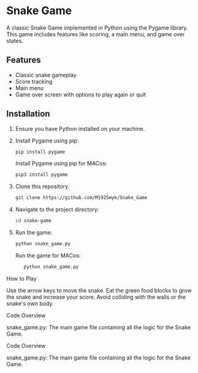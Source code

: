 # Snake Game

A classic Snake Game implemented in Python using the Pygame library. This game includes features like scoring, a main menu, and game over states.

## Features

- Classic snake gameplay
- Score tracking
- Main menu
- Game over screen with options to play again or quit

## Installation

1. Ensure you have Python installed on your machine.
2. Install Pygame using pip:

   ```bash
   pip install pygame 
   ```
   Install Pygame using pip for MACos:
   ```bash
   pip3 install pygame 
   ```

3. Clone this repository:

   ```bash 
   git clone https://github.com/M1925myk/Snake_Game  
   ```

4. Navigate to the project directory:
   ```bash
   cd snake-game
   ```

5. Run the game:
   ```bash
   python snake_game.py
   ```
   Run the game for MACos:
   ```bash
      python snake_game.py
   ```
How to Play

Use the arrow keys to move the snake.
Eat the green food blocks to grow the snake and increase your score.
Avoid colliding with the walls or the snake's own body.

Code Overview

snake_game.py: The main game file containing all the logic for the Snake Game.

Code Overview

snake_game.py: The main game file containing all the logic for the Snake Game.